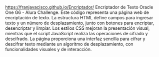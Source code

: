 https://franjavacisco.github.io/Encriptador/
Encriptador de Texto
Oracle One G6 - Alura Challenge.
Este código representa una página web de encriptación de texto. La estructura HTML define campos para ingresar texto y un número de desplazamiento,
junto con botones para encriptar, desencriptar y limpiar. Los estilos CSS mejoran la presentación visual, mientras que el script JavaScript realiza
las operaciones de cifrado y descifrado. La página proporciona una interfaz sencilla para cifrar y descifrar texto mediante un algoritmo
de desplazamiento, con funcionalidades visuales y de interacción.
